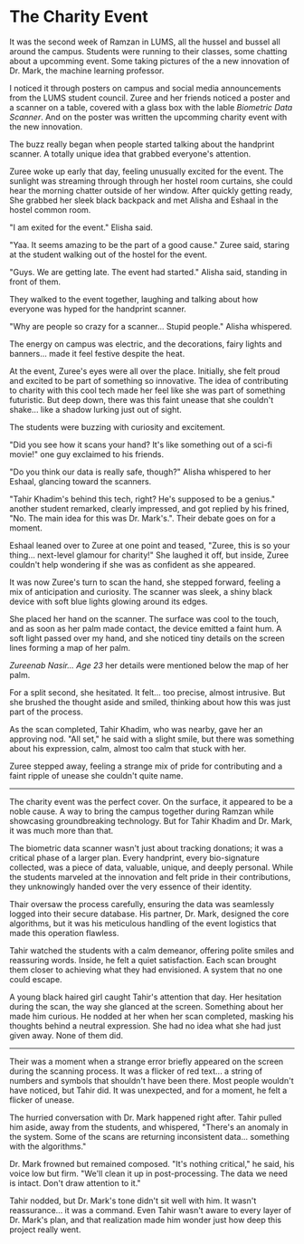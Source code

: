 # The Charity Event

It was the second week of Ramzan in LUMS, all the hussel and bussel all around the campus. Students were running to their classes, some chatting about a upcomming event. Some taking pictures of the a new innovation of Dr. Mark, the machine learning professor.

I noticed it through posters on campus and social media announcements from the LUMS student council. 
Zuree and her friends noticed a poster and a scanner on a table, covered with a glass box with the lable *Biometric Data Scanner*. And on the poster was written the upcomming charity event with the new innovation.

The buzz really began when people started talking about the handprint scanner. A totally unique idea that grabbed everyone's attention.

Zuree woke up early that day, feeling unusually excited for the event. The sunlight was streaming through through her hostel room curtains, she could hear the morning chatter outside of her window. After quickly getting ready, She grabbed her sleek black backpack and met Alisha and Eshaal in the hostel common room.

"I am exited for the event." Elisha said.

"Yaa. It seems amazing to be the part of a good cause." Zuree said, staring at the student walking out of the hostel for the event.

"Guys. We are getting late. The event had started." Alisha said, standing in front of them.

They walked to the event together, laughing and talking about how everyone was hyped for the handprint scanner. 

"Why are people so crazy for a scanner... Stupid people." Alisha whispered.

The energy on campus was electric, and the decorations, fairy lights and banners... made it feel festive despite the heat.

At the event, Zuree's eyes were all over the place. Initially, she felt proud and excited to be part of something so innovative. The idea of contributing to charity with this cool tech made her feel like she was part of something futuristic. But deep down, there was this faint unease that she couldn't shake... like a shadow lurking just out of sight.

The students were buzzing with curiosity and excitement.

"Did you see how it scans your hand? It's like something out of a sci-fi movie!" one guy exclaimed to his friends.

"Do you think our data is really safe, though?" Alisha whispered to her Eshaal, glancing toward the scanners.

"Tahir Khadim's behind this tech, right? He's supposed to be a genius." another student remarked, clearly impressed, and got replied by his frined, "No. The main idea for this was Dr. Mark's.". Their debate goes on for a moment.

Eshaal leaned over to Zuree at one point and teased, "Zuree, this is so your thing... next-level glamour for charity!" She laughed it off, but inside, Zuree couldn't help wondering if she was as confident as she appeared.

It was now Zuree's turn to scan the hand, she stepped forward, feeling a mix of anticipation and curiosity. The scanner was sleek, a shiny black device with soft blue lights glowing around its edges.

She placed her hand on the scanner. The surface was cool to the touch, and as soon as her palm made contact, the device emitted a faint hum. A soft light passed over my hand, and she noticed tiny details on the screen lines forming a map of her palm.

*Zureenab Nasir... Age 23* her details were mentioned below the map of her palm.

For a split second, she hesitated. It felt... too precise, almost intrusive. But she brushed the thought aside and smiled, thinking about how this was just part of the process.

As the scan completed, Tahir Khadim, who was nearby, gave her an approving nod. "All set," he said with a slight smile, but there was something about his expression, calm, almost too calm that stuck with her.

Zuree stepped away, feeling a strange mix of pride for contributing and a faint ripple of unease she couldn't quite name.

---

The charity event was the perfect cover. On the surface, it appeared to be a noble cause. A way to bring the campus together during Ramzan while showcasing groundbreaking technology. But for Tahir Khadim and Dr. Mark, it was much more than that.

The biometric data scanner wasn't just about tracking donations; it was a critical phase of a larger plan. Every handprint, every bio-signature collected, was a piece of data, valuable, unique, and deeply personal. While the students marveled at the innovation and felt pride in their contributions, they unknowingly handed over the very essence of their identity.

Thair oversaw the process carefully, ensuring the data was seamlessly logged into their secure database. His partner, Dr. Mark, designed the core algorithms, but it was his meticulous handling of the event logistics that made this operation flawless.

Tahir watched the students with a calm demeanor, offering polite smiles and reassuring words. Inside, he felt a quiet satisfaction. Each scan brought them closer to achieving what they had envisioned. A system that no one could escape.

A young black haired girl caught Tahir's attention that day. Her hesitation during the scan, the way she glanced at the screen. Something about her made him curious. He nodded at her when her scan completed, masking his thoughts behind a neutral expression. She had no idea what she had just given away. None of them did.

---

Their was a moment when a strange error briefly appeared on the screen during the scanning process. It was a flicker of red text... a string of numbers and symbols that shouldn't have been there. Most people wouldn't have noticed, but Tahir did. It was unexpected, and for a moment, he felt a flicker of unease.

The hurried conversation with Dr. Mark happened right after. Tahir pulled him aside, away from the students, and whispered, "There's an anomaly in the system. Some of the scans are returning inconsistent data... something with the algorithms."

Dr. Mark frowned but remained composed. "It's nothing critical," he said, his voice low but firm. "We'll clean it up in post-processing. The data we need is intact. Don't draw attention to it."

Tahir nodded, but Dr. Mark's tone didn't sit well with him. It wasn't reassurance... it was a command. Even Tahir wasn't aware to every layer of Dr. Mark's plan, and that realization made him wonder just how deep this project really went.